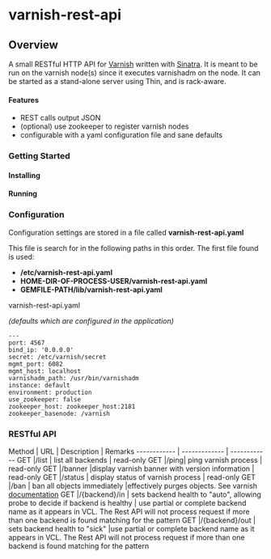 # varnish-rest-api

## Overview

A small RESTful HTTP API for [Varnish](<https://www.varnish-cache.org>) written with [Sinatra](<http://www.sinatrarb.com/intro.html>).  It is meant to be run on the varnish node(s) since it executes varnishadm on the node.  It can be started as a stand-alone server using Thin, and is rack-aware.  

#### Features

* REST calls output JSON 
* (optional) use zookeeper to register varnish nodes
* configurable with a yaml configuration file and sane defaults


### Getting Started

#### Installing

#### Running

### Configuration

Configuration settings are stored in a file called **varnish-rest-api.yaml**

This file is search for in the following paths in this order.  The first file found is used:

* **/etc/varnish-rest-api.yaml**
* **HOME-DIR-OF-PROCESS-USER/varnish-rest-api.yaml**
* **GEMFILE-PATH/lib/varnish-rest-api.yaml**

varnish-rest-api.yaml

*(defaults which are configured in the application)*
```
---
port: 4567
bind_ip: '0.0.0.0'
secret: /etc/varnish/secret
mgmt_port: 6082
mgmt_host: localhost
varnishadm_path: /usr/bin/varnishadm
instance: default
environment: production
use_zookeeper: false
zookeeper_host: zookeeper_host:2181
zookeeper_basenode: /varnish
```


### RESTful API 
 
 
Method | URL | Description | Remarks
------------ | ------------- | ------------
GET |/list | list all backends | read-only
GET |/ping| ping varnish process | read-only
GET |/banner |display varnish banner with version information | read-only
GET |/status | display status of varnish process | read-only
GET |/ban | ban all objects immediately |effectively purges objects. See varnish [documentation](<https://www.varnish-cache.org/docs/3.0/tutorial/purging.html>)
GET |/{backend}/in | sets backend health to "auto", allowing probe to decide if backend is healthy | use partial or complete backend name as it appears in VCL. The Rest API will not process request if more than one backend is found matching for the pattern
GET |/{backend}/out | sets backend health to "sick" |use partial or complete backend name as it appears in VCL. The Rest API will not process request if more than one backend is found matching for the pattern